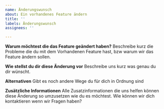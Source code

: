```yaml
---
name: Änderungswunsch
about: Ein vorhandenes Feature ändern
title: ''
labels: Änderungswunsch
assignees: ''

---
```


**Warum möchtest die das Feature geändert haben?**
Beschreibe kurz die Probleme die du mit dem Vorhandenen Feature hast, bzw warum wir das Feature ändern sollen.

**Wie stellst du dir diese Änderung vor**
Beschreibe uns kurz was genau du dir wünscht.

**Alternativen**
Gibt es noch andere Wege du für dich in Ordnung sind

**Zusätzliche Informationen**
Alle Zusatzinformationen die uns helfen können diese Änderung so umzusetzen wie du es möchtest.
Wie können wir dich kontaktieren wenn wir Fragen haben?
